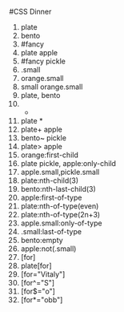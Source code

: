 #CSS Dinner

1. plate
2. bento
3. #fancy
4. plate apple
5. #fancy pickle
6. .small
7. orange.small
8. small orange.small
9. plate, bento
10. *
11. plate *
12. plate+ apple
13. bento~ pickle  
14. plate> apple
15. orange:first-child
16. plate pickle, apple:only-child
17. apple.small,pickle.small
18. plate:nth-child(3)
19. bento:nth-last-child(3)
20. apple:first-of-type
21. plate:nth-of-type(even)
22. plate:nth-of-type(2n+3)
23. apple.small:only-of-type
24. .small:last-of-type
25. bento:empty
26. apple:not(.small)
27. [for]
28. plate[for]
29. [for="Vitaly"]
30. [for^="S"]
31. [for$="o"]
32. [for*="obb"]